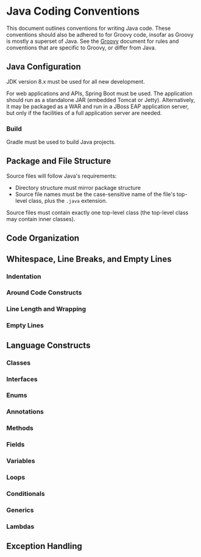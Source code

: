 # Java Coding Conventions

This document outlines conventions for writing Java code. These conventions
should also be adhered to for Groovy code, insofar as Groovy is mostly a
superset of Java. See the [Groovy](Groovy.md) document for rules and conventions
that are specific to Groovy, or differ from Java.

## Java Configuration

JDK version 8.x must be used for all new development.

For web applications and APIs, Spring Boot must be used. The application should
run as a standalone JAR (embedded Tomcat or Jetty). Alternatively, it may be
packaged as a WAR and run in a JBoss EAP application server, but only if the
facilities of a full application server are needed.

### Build

Gradle must be used to build Java projects.

## Package and File Structure

Source files will follow Java's requirements:

- Directory structure must mirror package structure
- Source file names must be the case-sensitive name of the file's top-level
  class, plus the `.java` extension.

Source files must contain exactly one top-level class (the top-level class may
contain inner classes).

## Code Organization

## Whitespace, Line Breaks, and Empty Lines

### Indentation

### Around Code Constructs

### Line Length and Wrapping

### Empty Lines

## Language Constructs

### Classes

### Interfaces

### Enums

### Annotations

### Methods

### Fields

### Variables

### Loops

### Conditionals

### Generics

### Lambdas

## Exception Handling

